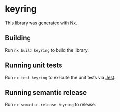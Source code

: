 # keyring

This library was generated with [Nx](https://nx.dev).

## Building

Run `nx build keyring` to build the library.

## Running unit tests

Run `nx test keyring` to execute the unit tests via [Jest](https://jestjs.io).

## Running semantic release

Run `nx semantic-release keyring` to release.
